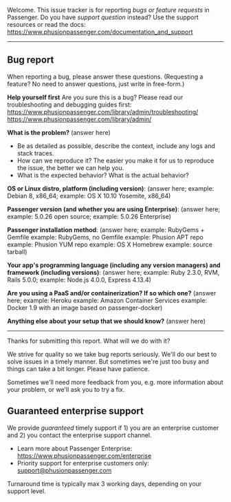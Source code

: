 Welcome. This issue tracker is for reporting *bugs or feature requests* in Passenger. Do you have _support question_ instead?
Use the support resources or read the docs: https://www.phusionpassenger.com/documentation_and_support

---

## Bug report

When reporting a bug, please answer these questions.
(Requesting a feature? No need to answer questions, just write in free-form.)

**Help yourself first**
Are you sure this is a bug? Please read our troubleshooting and debugging guides first:
https://www.phusionpassenger.com/library/admin/troubleshooting/
https://www.phusionpassenger.com/library/admin/

**What is the problem?**
(answer here)
- Be as detailed as possible, describe the context, include any logs and stack traces.
- How can we reproduce it? The easier you make it for us to reproduce the issue, the better we can help you.
- What is the expected behavior? What is the actual behavior?

**OS or Linux distro, platform (including version)**:
(answer here;
example: Debian 8, x86_64;
example: OS X 10.10 Yosemite, x86_64)

**Passenger version (and whether you are using Enterprise)**:
(answer here;
example: 5.0.26 open source;
example: 5.0.26 Enterprise)

**Passenger installation method**:
(answer here;
example: RubyGems + Gemfile
example: RubyGems, no Gemfile
example: Phusion APT repo
example: Phusion YUM repo
example: OS X Homebrew
example: source tarball)

**Your app's programming language (including any version managers) and framework (including versions)**:
(answer here;
example: Ruby 2.3.0, RVM, Rails 5.0.0;
example: Node.js 4.0.0, Express 4.13.4)

**Are you using a PaaS and/or containerization? If so which one?**
(answer here;
example: Heroku
example: Amazon Container Services
example: Docker 1.9 with an image based on passenger-docker)

**Anything else about your setup that we should know?**
(answer here)

---

Thanks for submitting this report. What will we do with it?

We strive for quality so we take bug reports seriously. We'll do our best to solve issues in a timely manner. But sometimes we're just too busy and things can take a bit longer. Please have patience.

Sometimes we'll need more feedback from you, e.g. more information about your problem, or we'll ask you to try a fix.

## Guaranteed enterprise support

We provide *guaranteed* timely support if 1) you are an enterprise customer and 2) you contact the enterprise support channel.

- Learn more about Passenger Enterprise: https://www.phusionpassenger.com/enterprise
- Priority support for enterprise customers only: support@phusionpassenger.com

Turnaround time is typically max 3 working days, depending on your support level.
